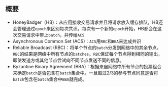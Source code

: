## 概要

+ HoneyBadger（HB）：从应用接收交易请求并且将请求放入缓存排队，HB还会管理通过`epoch`来区别每次共识。每次有一个新的`epoch`开始，HB都会在这次交易请求中带上`batch`，并传给`ACS`
+ Asynchronous Common Set (ACS)：`ACS`用`RBC`和`BBA`来达成共识
+ Reliable Broadcast (RBC)：将单个节点的`batch`分发到网络中的其余节点。`RBC`的结果是网络中所有节点的`batches`。`RBC`保证每个节点得到相同的输出，即使发送方或其他节点尝试向不同节点发送不同的信息。
+ Byzantine Binary Agreement (BBA)：根据来自网络中所有节点的投票组合来确定`batch`是否包含在`batch`集合中。一旦超过2/3的参与节点同意是否将`batch`包含在`batch`集合中`BBA`就完成。